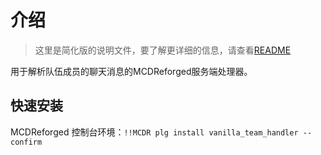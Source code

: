 # 介绍

> 这里是简化版的说明文件，要了解更详细的信息，请查看[README](README.md)

用于解析队伍成员的聊天消息的MCDReforged服务端处理器。

## 快速安装

MCDReforged 控制台环境：`!!MCDR plg install vanilla_team_handler --confirm`
